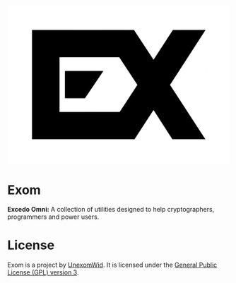 ![Exom](img/exom.png)

# Exom

**Excedo Omni:** A collection of utilities designed to help cryptographers, programmers and power users.

# License

Exom is a project by [UnexomWid](http://unexomwid.github.io). It is licensed under the [General Public License (GPL) version 3](https://www.gnu.org/licenses/gpl-3.0.en.html).
